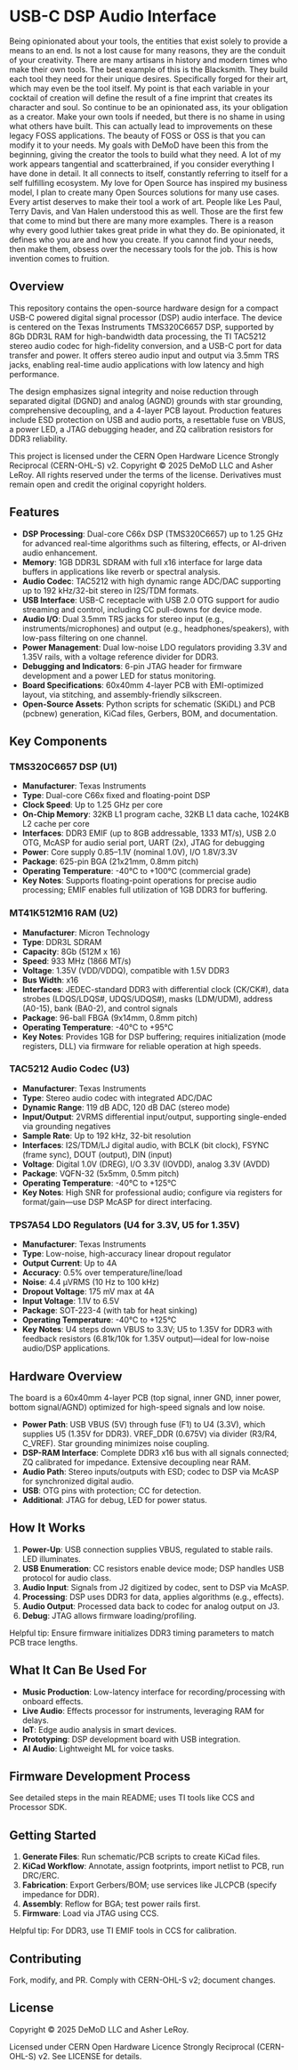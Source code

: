 # USB-C DSP Audio Interface

Being opinionated about your tools, the entities that exist solely to provide a means to an end. Is not a lost cause for many reasons, they are the conduit of your creativity. There are many artisans in history and modern times who make their own tools. The best example of this is the Blacksmith.
They build each tool they need for their unique desires. Specifically forged for their art, which may even be the tool itself. My point is that each variable in your cocktail of creation will define the result of a fine imprint that creates its character and soul. So continue to be an opinionated ass, its your obligation as a creator. Make your own tools if needed, but there is no shame in using what others have built.
This can actually lead to improvements on these legacy FOSS applications. The beauty of FOSS or OSS is that you can modify it to your needs. My goals with DeMoD have been this from the beginning, giving the creator the tools to build what they need. A lot of my work appears tangential and scatterbrained, if you consider everything I have done in detail. It all connects to itself, constantly referring to itself for a self fulfilling ecosystem.
My love for Open Source has inspired my business model, I plan to create many Open Sources solutions for many use cases.
Every artist deserves to make their tool a work of art. People like Les Paul, Terry Davis, and Van Halen understood this as well. Those are the first few that come to mind but there are many more examples. There is a reason why every good luthier takes great pride in what they do.
Be opinionated, it defines who you are and how you create. If you cannot find your needs, then make them, obsess over the necessary tools for the job. This is how invention comes to fruition.

## Overview

This repository contains the open-source hardware design for a compact USB-C powered digital signal processor (DSP) audio interface. The device is centered on the Texas Instruments TMS320C6657 DSP, supported by 8Gb DDR3L RAM for high-bandwidth data processing, the TI TAC5212 stereo audio codec for high-fidelity conversion, and a USB-C port for data transfer and power. It offers stereo audio input and output via 3.5mm TRS jacks, enabling real-time audio applications with low latency and high performance.

The design emphasizes signal integrity and noise reduction through separated digital (DGND) and analog (AGND) grounds with star grounding, comprehensive decoupling, and a 4-layer PCB layout. Production features include ESD protection on USB and audio ports, a resettable fuse on VBUS, a power LED, a JTAG debugging header, and ZQ calibration resistors for DDR3 reliability.

This project is licensed under the CERN Open Hardware Licence Strongly Reciprocal (CERN-OHL-S) v2. Copyright © 2025 DeMoD LLC and Asher LeRoy. All rights reserved under the terms of the license. Derivatives must remain open and credit the original copyright holders.

## Features

- **DSP Processing**: Dual-core C66x DSP (TMS320C6657) up to 1.25 GHz for advanced real-time algorithms such as filtering, effects, or AI-driven audio enhancement.
- **Memory**: 1GB DDR3L SDRAM with full x16 interface for large data buffers in applications like reverb or spectral analysis.
- **Audio Codec**: TAC5212 with high dynamic range ADC/DAC supporting up to 192 kHz/32-bit stereo in I2S/TDM formats.
- **USB Interface**: USB-C receptacle with USB 2.0 OTG support for audio streaming and control, including CC pull-downs for device mode.
- **Audio I/O**: Dual 3.5mm TRS jacks for stereo input (e.g., instruments/microphones) and output (e.g., headphones/speakers), with low-pass filtering on one channel.
- **Power Management**: Dual low-noise LDO regulators providing 3.3V and 1.35V rails, with a voltage reference divider for DDR3.
- **Debugging and Indicators**: 6-pin JTAG header for firmware development and a power LED for status monitoring.
- **Board Specifications**: 60x40mm 4-layer PCB with EMI-optimized layout, via stitching, and assembly-friendly silkscreen.
- **Open-Source Assets**: Python scripts for schematic (SKiDL) and PCB (pcbnew) generation, KiCad files, Gerbers, BOM, and documentation.

## Key Components

### TMS320C6657 DSP (U1)
- **Manufacturer**: Texas Instruments
- **Type**: Dual-core C66x fixed and floating-point DSP
- **Clock Speed**: Up to 1.25 GHz per core
- **On-Chip Memory**: 32KB L1 program cache, 32KB L1 data cache, 1024KB L2 cache per core
- **Interfaces**: DDR3 EMIF (up to 8GB addressable, 1333 MT/s), USB 2.0 OTG, McASP for audio serial port, UART (2x), JTAG for debugging
- **Power**: Core supply 0.85–1.1V (nominal 1.0V), I/O 1.8V/3.3V
- **Package**: 625-pin BGA (21x21mm, 0.8mm pitch)
- **Operating Temperature**: -40°C to +100°C (commercial grade)
- **Key Notes**: Supports floating-point operations for precise audio processing; EMIF enables full utilization of 1GB DDR3 for buffering.

### MT41K512M16 RAM (U2)
- **Manufacturer**: Micron Technology
- **Type**: DDR3L SDRAM
- **Capacity**: 8Gb (512M x 16)
- **Speed**: 933 MHz (1866 MT/s)
- **Voltage**: 1.35V (VDD/VDDQ), compatible with 1.5V DDR3
- **Bus Width**: x16
- **Interfaces**: JEDEC-standard DDR3 with differential clock (CK/CK#), data strobes (LDQS/LDQS#, UDQS/UDQS#), masks (LDM/UDM), address (A0-15), bank (BA0-2), and control signals
- **Package**: 96-ball FBGA (9x14mm, 0.8mm pitch)
- **Operating Temperature**: -40°C to +95°C
- **Key Notes**: Provides 1GB for DSP buffering; requires initialization (mode registers, DLL) via firmware for reliable operation at high speeds.

### TAC5212 Audio Codec (U3)
- **Manufacturer**: Texas Instruments
- **Type**: Stereo audio codec with integrated ADC/DAC
- **Dynamic Range**: 119 dB ADC, 120 dB DAC (stereo mode)
- **Input/Output**: 2VRMS differential input/output, supporting single-ended via grounding negatives
- **Sample Rate**: Up to 192 kHz, 32-bit resolution
- **Interfaces**: I2S/TDM/LJ digital audio, with BCLK (bit clock), FSYNC (frame sync), DOUT (output), DIN (input)
- **Voltage**: Digital 1.0V (DREG), I/O 3.3V (IOVDD), analog 3.3V (AVDD)
- **Package**: VQFN-32 (5x5mm, 0.5mm pitch)
- **Operating Temperature**: -40°C to +125°C
- **Key Notes**: High SNR for professional audio; configure via registers for format/gain—use DSP McASP for direct interfacing.

### TPS7A54 LDO Regulators (U4 for 3.3V, U5 for 1.35V)
- **Manufacturer**: Texas Instruments
- **Type**: Low-noise, high-accuracy linear dropout regulator
- **Output Current**: Up to 4A
- **Accuracy**: 0.5% over temperature/line/load
- **Noise**: 4.4 µVRMS (10 Hz to 100 kHz)
- **Dropout Voltage**: 175 mV max at 4A
- **Input Voltage**: 1.1V to 6.5V
- **Package**: SOT-223-4 (with tab for heat sinking)
- **Operating Temperature**: -40°C to +125°C
- **Key Notes**: U4 steps down VBUS to 3.3V; U5 to 1.35V for DDR3 with feedback resistors (6.81k/10k for 1.35V output)—ideal for low-noise audio/DSP applications.

## Hardware Overview

The board is a 60x40mm 4-layer PCB (top signal, inner GND, inner power, bottom signal/AGND) optimized for high-speed signals and low noise.

- **Power Path**: USB VBUS (5V) through fuse (F1) to U4 (3.3V), which supplies U5 (1.35V for DDR3). VREF_DDR (0.675V) via divider (R3/R4, C_VREF). Star grounding minimizes noise coupling.
- **DSP-RAM Interface**: Complete DDR3 x16 bus with all signals connected; ZQ calibrated for impedance. Extensive decoupling near RAM.
- **Audio Path**: Stereo inputs/outputs with ESD; codec to DSP via McASP for synchronized digital audio.
- **USB**: OTG pins with protection; CC for detection.
- **Additional**: JTAG for debug, LED for power status.

## How It Works

1. **Power-Up**: USB connection supplies VBUS, regulated to stable rails. LED illuminates.
2. **USB Enumeration**: CC resistors enable device mode; DSP handles USB protocol for audio class.
3. **Audio Input**: Signals from J2 digitized by codec, sent to DSP via McASP.
4. **Processing**: DSP uses DDR3 for data, applies algorithms (e.g., effects).
5. **Audio Output**: Processed data back to codec for analog output on J3.
6. **Debug**: JTAG allows firmware loading/profiling.

Helpful tip: Ensure firmware initializes DDR3 timing parameters to match PCB trace lengths.

## What It Can Be Used For

- **Music Production**: Low-latency interface for recording/processing with onboard effects.
- **Live Audio**: Effects processor for instruments, leveraging RAM for delays.
- **IoT**: Edge audio analysis in smart devices.
- **Prototyping**: DSP development board with USB integration.
- **AI Audio**: Lightweight ML for voice tasks.

## Firmware Development Process

See detailed steps in the main README; uses TI tools like CCS and Processor SDK.

## Getting Started

1. **Generate Files**: Run schematic/PCB scripts to create KiCad files.
2. **KiCad Workflow**: Annotate, assign footprints, import netlist to PCB, run DRC/ERC.
3. **Fabrication**: Export Gerbers/BOM; use services like JLCPCB (specify impedance for DDR).
4. **Assembly**: Reflow for BGA; test power rails first.
5. **Firmware**: Load via JTAG using CCS.

Helpful tip: For DDR3, use TI EMIF tools in CCS for calibration.

## Contributing

Fork, modify, and PR. Comply with CERN-OHL-S v2; document changes.

## License

Copyright © 2025 DeMoD LLC and Asher LeRoy.

Licensed under CERN Open Hardware Licence Strongly Reciprocal (CERN-OHL-S) v2. See LICENSE for details.
